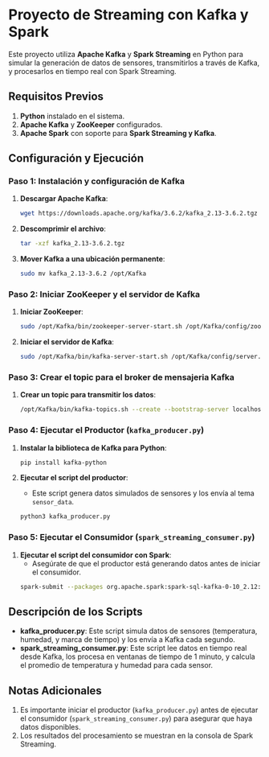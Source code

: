 # Proyecto de Streaming con Kafka y Spark

Este proyecto utiliza **Apache Kafka** y **Spark Streaming** en Python para simular la generación de datos de sensores, transmitirlos a través de Kafka, y procesarlos en tiempo real con Spark Streaming.

## Requisitos Previos

1. **Python** instalado en el sistema.
2. **Apache Kafka** y **ZooKeeper** configurados.
3. **Apache Spark** con soporte para **Spark Streaming y Kafka**.

## Configuración y Ejecución

### Paso 1: Instalación y configuración de Kafka

1. **Descargar Apache Kafka**:
   ```bash
   wget https://downloads.apache.org/kafka/3.6.2/kafka_2.13-3.6.2.tgz
   ```

2. **Descomprimir el archivo**:
   ```bash
   tar -xzf kafka_2.13-3.6.2.tgz
   ```

3. **Mover Kafka a una ubicación permanente**:
   ```bash
   sudo mv kafka_2.13-3.6.2 /opt/Kafka
   ```

### Paso 2: Iniciar ZooKeeper y el servidor de Kafka

1. **Iniciar ZooKeeper**:
   ```bash
   sudo /opt/Kafka/bin/zookeeper-server-start.sh /opt/Kafka/config/zookeeper.properties &
   ```

2. **Iniciar el servidor de Kafka**:
   ```bash
   sudo /opt/Kafka/bin/kafka-server-start.sh /opt/Kafka/config/server.properties &
   ```

### Paso 3: Crear el topic para el broker de mensajeria Kafka

1. **Crear un topic para transmitir los datos**:
   ```bash
   /opt/Kafka/bin/kafka-topics.sh --create --bootstrap-server localhost:9092 --replication-factor 1 --partitions 1 --topic sensor_data
   ```

### Paso 4: Ejecutar el Productor (`kafka_producer.py`)

1. **Instalar la biblioteca de Kafka para Python**:
   ```bash
   pip install kafka-python
   ```

2. **Ejecutar el script del productor**:
   - Este script genera datos simulados de sensores y los envía al tema `sensor_data`.
   ```bash
   python3 kafka_producer.py
   ```

### Paso 5: Ejecutar el Consumidor (`spark_streaming_consumer.py`)

1. **Ejecutar el script del consumidor con Spark**:
   - Asegúrate de que el productor está generando datos antes de iniciar el consumidor.
   ```bash
   spark-submit --packages org.apache.spark:spark-sql-kafka-0-10_2.12:3.5.3 spark_streaming_consumer.py
   ```

## Descripción de los Scripts

- **kafka_producer.py**: Este script simula datos de sensores (temperatura, humedad, y marca de tiempo) y los envía a Kafka cada segundo.
- **spark_streaming_consumer.py**: Este script lee datos en tiempo real desde Kafka, los procesa en ventanas de tiempo de 1 minuto, y calcula el promedio de temperatura y humedad para cada sensor.

## Notas Adicionales

1. Es importante iniciar el productor (`kafka_producer.py`) antes de ejecutar el consumidor (`spark_streaming_consumer.py`) para asegurar que haya datos disponibles.
2. Los resultados del procesamiento se muestran en la consola de Spark Streaming.
